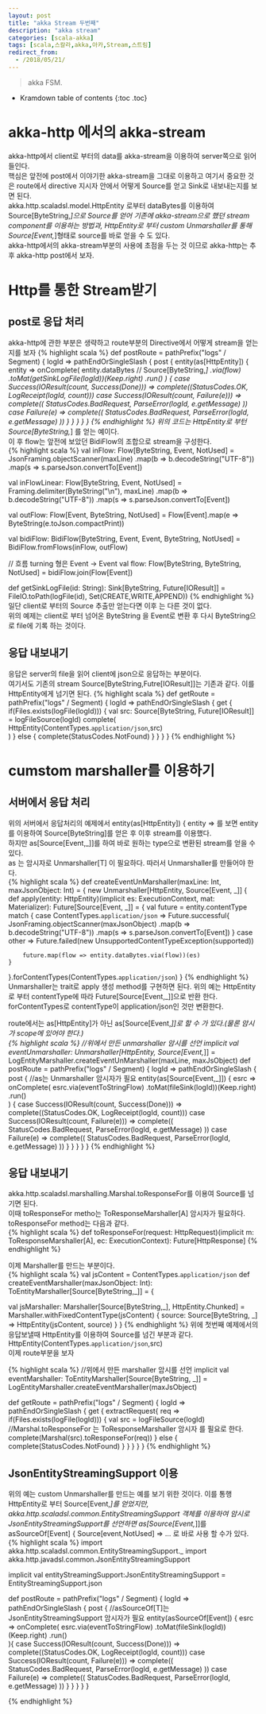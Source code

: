 ```yaml
---
layout: post
title: "akka Stream 두번째"
description: "akka stream"
categories: [scala-akka]
tags: [scala,스칼라,akka,아카,Stream,스트림]
redirect_from:
  - /2018/05/21/
---
```


> akka FSM.
>


* Kramdown table of contents
{:toc .toc}

# akka-http 에서의 akka-stream
akka-http에서 client로 부터의 data를 akka-stream을 이용하여 server쪽으로 읽어 들인다.  
핵심은 앞전에 post에서 이야기한 akka-stream을 그대로 이용하고 여기서 중요한 것은 route에서 directive 지시자 안에서 어떻게 Source를 얻고 Sink로 내보내는지를 보면 된다.  
akka.http.scaladsl.model.HttpEntity 로부터 dataBytes를 이용하여 Source[ByteString,_\]으로 Source를 얻어 기존에 akka-stream으로 했던 stream component를 이용하는 방법과, HttpEntity로 부터 custom Unmarshaller를 통해 Source[Event,_\]형태로 source를 바로 얻을 수 도 있다.  
akka-http에서의 akka-stream부분의 사용에 초점을 두는 것 이므로 akka-http는 추후 akka-http post에서 보자.  

# Http를 통한 Stream받기
## post로 응답 처리 
akka-http에 관한 부분은 생략하고 route부분의 Directive에서 어떻게 stream을 얻는지를 보자
{% highlight scala %}
def postRoute = pathPrefix("logs" / Segment) { logId =>
  pathEndOrSingleSlash { 
    post {
      entity(as[HttpEntity]) { entity =>
        onComplete(
          entity.dataBytes // Source[ByteString,_]
            .via(flow)
            .toMat(getSinkLogFile(logId))(Keep.right)
            .run()
        ) {
          case Success(IOResult(count, Success(Done))) =>
            complete((StatusCodes.OK, LogReceipt(logId, count)))
          case Success(IOResult(count, Failure(e))) =>
            complete((
              StatusCodes.BadRequest,
              ParseError(logId, e.getMessage)
            ))
          case Failure(e) =>
            complete((
              StatusCodes.BadRequest,
              ParseError(logId, e.getMessage)
            ))
        }
      }
    }
  }
}
{% endhighlight %}
위의 코드는 HttpEntity로 부턴 Source[ByteString,_\] 를 얻는 예이다.  
이 후 flow는 앞전에 보았던 BidiFlow의 조합으로 stream을 구성한다.  
{% highlight scala %}
val inFlow: Flow[ByteString, Event, NotUsed] = JsonFraming.objectScanner(maxLine)
  .map(b => b.decodeString("UTF-8"))
  .map(s => s.parseJson.convertTo[Event])

val inFlowLinear: Flow[ByteString, Event, NotUsed] =   
  Framing.delimiter(ByteString("\n"), maxLine)
    .map(b => b.decodeString("UTF-8"))
    .map(s => s.parseJson.convertTo[Event])

val outFlow: Flow[Event, ByteString, NotUsed] = 
  Flow[Event].map(e => ByteString(e.toJson.compactPrint))

val bidiFlow: BidiFlow[ByteString, Event, Event, ByteString, NotUsed] =   
  BidiFlow.fromFlows(inFlow, outFlow)

// 흐름 turning 형은 Event -> Event
val flow: Flow[ByteString, ByteString, NotUsed] = bidiFlow.join(Flow[Event])

def getSinkLogFile(id: String): Sink[ByteString, Future[IOResult]] = 
FileIO.toPath(logFile(id), Set(CREATE,WRITE,APPEND))
{% endhighlight %}
일단 client로 부터의 Source 추출만 얻는다면 이후 는 다른 것이 없다.  
위의 예제는 client로 부터 넘어온  ByteString 을 Event로 변환 후 다시 ByteString으로 file에 기록 하는 것이다.  

## 응답 내보내기
응답은 server의  file을 읽어 client에 json으로 응답하는 부분이다.  
여기서도 기존의 stream Source[ByteString,Futre[IOResult\]\]는 기존과 같다. 이를 HttpEntity에게 넘기면 된다.
{% highlight scala %}
def getRoute = pathPrefix("logs" / Segment) { logId =>
  pathEndOrSingleSlash {
    get {
      if(Files.exists(logFile(logId))) {
        val src: Source[ByteString, Future[IOResult]] = logFileSource(logId)
        complete(
          HttpEntity(ContentTypes.`application/json`,src)    
        )
      }
      else {
        complete(StatusCodes.NotFound)
      }
    }
  }
}
{% endhighlight %}

# cumstom marshaller를 이용하기 
## 서버에서 응답 처리
위의 서버에서 응답처리의 예제에서 entity(as[HttpEntity\]) { entity => 를 보면 entity를 이용하여 Source[ByteString\]를 얻은 후 이후 stream를 이용했다.  
하지만 as[Source[Event,_\]\]를 하여 바로 원하는 type으로 변환된 stream를 얻을 수 있다.  
as 는 암시자로 Unmarshaller[T\] 이 필요하다. 따러서 Unmarshaller를 만들어야 한다.  
{% highlight scala %}
def createEventUnMarshaller(maxLine: Int, maxJsonObject: Int)  = {
  new Unmarshaller[HttpEntity, Source[Event, _]]  {
    def apply(entity: HttpEntity)(implicit es: ExecutionContext, mat: Materializer): Future[Source[Event, _]] = {
      val future = entity.contentType match {
        case ContentTypes.`application/json` =>
		  Future.successful{
			JsonFraming.objectScanner(maxJsonObject)
  			  .map(b => b.decodeString("UTF-8"))
			  .map(s => s.parseJson.convertTo[Event])
		  }
		case other =>
            Future.failed(new UnsupportedContentTypeException(supported)) 

        future.map(flow => entity.dataBytes.via(flow))(es)
	}
  }.forContentTypes(ContentTypes.`application/json`) 
}
{% endhighlight %}
Unmarshaller는 trait로 apply 생성 method를 구현하면 된다. 위의 예는 HttpEntity로 부터  contentType에 따라 Future[Source[Event,_\]\]으로 반환 한다.  
forContentTypes로 contentType이 application/json인 것만 변환한다.  

route에서는 as[HttpEntity\]가 아닌 as[Source[Event,_\]\]로 할 수 가 있다.(물론 암시가 scope에 있어야 한다.)  
{% highlight scala %}
//위에서 만든 unmarshaller 암시를 선언 
implicit val eventUnmarshaller: Unmarshaller[HttpEntity, Source[Event,_]] = 
    LogEntityMarshaller.createEventUnMarshaller(maxLine, maxJsObject)
def postRoute = pathPrefix("logs" / Segment) { logId =>
  pathEndOrSingleSlash {
	post {
      //as는 Unmarshaller 암시자가 필요
      entity(as[Source[Event,_]]) { esrc =>
        onComplete(
          esrc.via(eventToStringFlow)
            .toMat(fileSink(logId))(Keep.right)
            .run()    
        ) {
          case Success(IOResult(count, Success(Done))) => 
            complete((StatusCodes.OK, LogReceipt(logId, count)))
          case Success(IOResult(count, Failure(e))) => 
            complete((
              StatusCodes.BadRequest,
              ParseError(logId, e.getMessage)
            ))
          case Failure(e) => 
            complete((
              StatusCodes.BadRequest,
              ParseError(logId, e.getMessage)
            ))
        }
      }
    }
  }
}
{% endhighlight %}

## 응답 내보내기
akka.http.scaladsl.marshalling.Marshal.toResponseFor를 이용여 Source를 넘기면 된다.  
이때 toResponseFor metho는 ToResponseMarshaller[A\] 암시자가 필요하다.  
toResponseFor method는 다음과 같다.  
{% highlight scala %}
def toResponseFor(request: HttpRequest)(implicit m: ToResponseMarshaller[A],
	ec: ExecutionContext): Future[HttpResponse]
{% endhighlight %}

이제 Marshaller를 만드는 부분이다.  
{% highlight scala %}
val jsContent = ContentTypes.`application/json`
def createEventMarshaller(maxJsonObject: Int): 
  ToEntityMarshaller[Source[ByteString,_]] = {

  val jsMarshaller: Marshaller[Source[ByteString,_], HttpEntity.Chunked] = 
    Marshaller.withFixedContentType(jsContent) {
      source: Source[ByteString, _] => HttpEntity(jsContent, source)
    }
}
{% endhighlight %}
위에 첫번째 예제에서의 응답보낼때 HttpEntity를 이용하여 Source를 넘긴 부분과 같다.  
HttpEntity(ContentTypes.`application/json`,src)  
이제 route부분을 보자  

{% highlight scala %}
//위에서 만든 marshaller 암시를 선언 
implicit val eventMarshaller: ToEntityMarshaller[Source[ByteString, _]] = 
    LogEntityMarshaller.createEventMarshaller(maxJsObject)
    
def getRoute = pathPrefix("logs" / Segment) { logId =>
  pathEndOrSingleSlash {
    get {
      extractRequest{ req => 
        if(Files.exists(logFile(logId))) {
          val src = logFileSource(logId)
          //Marshal.toResponseFor 는 ToResponseMarshaller 암시자 를 필요로 한다.
          complete(Marshal(src).toResponseFor(req))
        } else {
          complete(StatusCodes.NotFound)
        }
      }
    }
  }
}
{% endhighlight %}

## JsonEntityStreamingSupport 이용
위의 예는 custom Unmarshaller를 만드는 예를 보기 위한 것이다. 이를 통행 HttpEntity로 부터 Source[Event,_\]를 얻었지만, akka.http.scaladsl.common.EntityStreamingSupport 객체를 이용하여  암시로 JsonEntityStreamingSupport를 선언하면 as[Source[Event,_\]\]를 asSourceOf[Event\] { Source[event,NotUsed] => ... 로 바로 사용 할 수가 있다.  
{% highlight scala %}
import akka.http.scaladsl.common.EntityStreamingSupport._
import akka.http.javadsl.common.JsonEntityStreamingSupport

implicit val entityStreamingSupport:JsonEntityStreamingSupport =
 EntityStreamingSupport.json
  
def postRoute = pathPrefix("logs" / Segment) { logId =>
  pathEndOrSingleSlash {
    post {
      //asSourceOf[T]는 JsonEntityStreamingSupport 암시자가 필요
      entity(asSourceOf[Event]) { esrc =>
        onComplete(
          esrc.via(eventToStringFlow)
            .toMat(fileSink(logId))(Keep.right)
            .run()    
        ){
          case Success(IOResult(count, Success(Done))) => 
            complete((StatusCodes.OK, LogReceipt(logId, count)))
          case Success(IOResult(count, Failure(e))) => 
            complete((
              StatusCodes.BadRequest,
              ParseError(logId, e.getMessage)
            ))
          case Failure(e) => 
            complete((
              StatusCodes.BadRequest,
              ParseError(logId, e.getMessage)
            ))
        }
      }
    }
  }
}

{% endhighlight %}



[^1]: This is a footnote.

[kramdown]: https://kramdown.gettalong.org/
[Simple Texture]: https://github.com/yizeng/jekyll-theme-simple-texture
